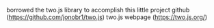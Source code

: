 borrowed the two.js library to accomplish this little project
github (https://github.com/jonobr1/two.js)
two.js webpage (https://two.js.org/)
